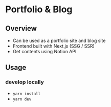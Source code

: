 # Portfolio & Blog

## Overview
- Can be used as a portfolio site and blog site
- Frontend built with Next.js (SSG / SSR)
- Get contents using Notion API

## Usage
### develop locally
- `yarn install` 
- `yarn dev`
